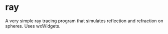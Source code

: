 # ray
A very simple ray tracing program that simulates reflection and refraction on spheres. Uses wxWidgets.
